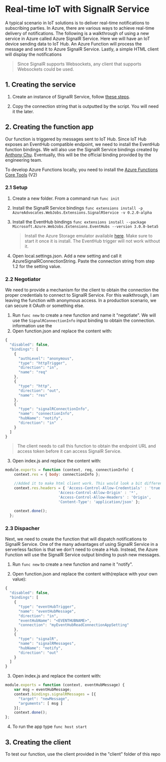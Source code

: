 # Real-time IoT with SignalR Service

A typical scenario in IoT solutions is to deliver real-time notifications to subscribing parties. In Azure, there are various ways to achieve real-time delivery of notifications. The following is a walkthrough of using a new service in Azure called Azure SignalR Service. Here we will have an IoT device sending data to IoT Hub. An Azure Function will process the message and send it to Azure SignalR Service. Lastly, a simple HTML client will display the notifications

>Since SignalR supports Websockets, any client that supports Websockets could be used.

## 1. Creating the service

1. Create an instance of SignalR Service, follow [these steps](  https://docs.microsoft.com/en-us/azure/azure-signalr/scripts/signalr-cli-create-service).

2. Copy the connection string that is outputted by the script. You will need it the later.

## 2. Creating the function app

Our function is triggered by messages sent to IoT Hub. Since IoT Hub exposes an EventHub compatible endpoint, we need to install the EventHub function bindings. We will also use the SignalR Service bindings created by [Anthony Chu]( https://github.com/anthonychu/AzureAdvocates.WebJobs.Extensions.SignalRService). Eventually, this will be the official binding provided by the engineering team.

To develop Azure Functions locally, you need to install the  [Azure Functions Core Tools](https://github.com/Azure/azure-functions-core-tools) (V2)

### 2.1 Setup

1. Create a new folder. From a command run `func init`
2. Install the SignalR Service bindings `func extensions install -p AzureAdvocates.WebJobs.Extensions.SignalRService -v 0.2.0-alpha`
3. Install the EventHub bindings `func extensions install --package Microsoft.Azure.WebJobs.Extensions.EventHubs --version 3.0.0-beta5`
   >Install the Azure Storage emulator available [here](https://docs.microsoft.com/en-us/azure/storage/common/storage-use-emulator). Make sure to start it once it is install. The EventHub trigger will not work without it.

4. Open local.settings.json. Add a new setting and call it AzureSignalRConnectionString. Paste the connection string from step 1.2 for the setting value.

### 2.2 Negotiator

We need to provide a mechanism for the client to obtain the connection the proper credentials to connect to SignalR Service. For this walkthrough, I am leaving the function with anonymous access. In a production scenario, we can secure it  OAuth or something else. 

1. Run `func new` to create a new function and name it "negotiate". We will use the `SignalRConnectionInfo` input binding to obtain the connection. information use the 
2. Open function.json and replace the content with:

```javascript
{
  "disabled": false,
  "bindings": [
    {
      "authLevel": "anonymous",
      "type": "httpTrigger",
      "direction": "in",
      "name": "req"
    },
    {
      "type": "http",
      "direction": "out",
      "name": "res"
    },
    {
      "type": "signalRConnectionInfo",
      "name": "connectionInfo",
      "hubName": "notify",
      "direction": "in"
    }
  ]
}
```  

> The client needs to call this function to obtain the endpoint URL and access token before it can access SignalR Service. 

3. Open index.js and replace the content with:

```javascript
module.exports = function (context, req, connectionInfo) {
    context.res = { body: connectionInfo };

    //Added it to make html client work. This would look a bit different in prod
    context.res.headers = { 'Access-Control-Allow-Credentials' : 'true', 
                        'Access-Control-Allow-Origin' : '*', 
                        'Access-Control-Allow-Headers' : 'Origin',
                        'Content-Type': 'application/json' };
                        
    context.done();
  };
```

### 2.3 Dispacher

Next, we need to create the function that will dispatch notifications to SignalR Service. One of the many advantages of using SignalR Service in a serverless faction is that we don't need to create a Hub. Instead, the Azure Function will use the SignalR Service output binding to push new messages.

1. Run `func new` to create a new function and name it "notify".

2. Open function.json and replace the content with(replace <EVENTHUBNAME> with your own value):

```javascript
{
  "disabled": false,
  "bindings": [
    {
      "type": "eventHubTrigger",
      "name": "eventHubMessage",
      "direction": "in",
      "eventHubName": "<EVENTHUBNAME>",
      "connection": "myEventHubReadConnectionAppSetting"
    },
    {
      "type": "signalR",
      "name": "signalRMessages",
      "hubName": "notify",
      "direction": "out"
    }
  ]
}
```

3. Open index.js and replace the content with: 

```javascript
module.exports = function (context, eventHubMessage) {
    var msg = eventHubMessage;
    context.bindings.signalRMessages = [{
      "target": "newMessage",
      "arguments": [ msg ]
    }];
    context.done();
};
```

4. To run the app type ``` func host start ```

## 3. Creating the client
To test our function, use the client provided in the "client" folder of this repo